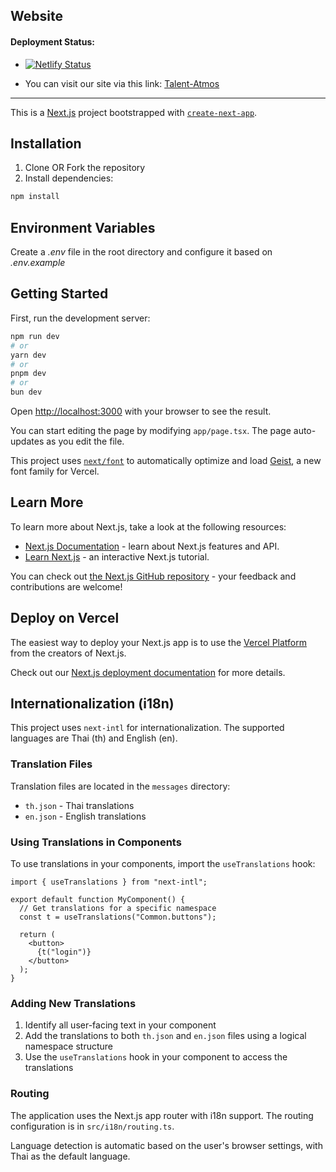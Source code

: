 ## Website

#### Deployment Status:

- [![Netlify Status](https://api.netlify.com/api/v1/badges/1979c5fc-5771-46b0-8f28-e0b8a32f1da2/deploy-status?branch=develop)](https://app.netlify.com/sites/talent-atmos/deploys)

- You can visit our site via this link: [Talent-Atmos](https://talent-atmos.netlify.app)

---

This is a [Next.js](https://nextjs.org) project bootstrapped with [`create-next-app`](https://nextjs.org/docs/app/api-reference/cli/create-next-app).

## Installation
<ol>
  <li>Clone OR Fork the repository</li>
  <li>Install dependencies:</li>
</ol>

```bash
npm install
```

## Environment Variables
Create a *.env* file in the root directory and configure it based on *.env.example*

## Getting Started

First, run the development server:


```bash
npm run dev
# or
yarn dev
# or
pnpm dev
# or
bun dev
```

Open [http://localhost:3000](http://localhost:3000) with your browser to see the result.

You can start editing the page by modifying `app/page.tsx`. The page auto-updates as you edit the file.

This project uses [`next/font`](https://nextjs.org/docs/app/building-your-application/optimizing/fonts) to automatically optimize and load [Geist](https://vercel.com/font), a new font family for Vercel.

## Learn More

To learn more about Next.js, take a look at the following resources:

- [Next.js Documentation](https://nextjs.org/docs) - learn about Next.js features and API.
- [Learn Next.js](https://nextjs.org/learn) - an interactive Next.js tutorial.

You can check out [the Next.js GitHub repository](https://github.com/vercel/next.js) - your feedback and contributions are welcome!

## Deploy on Vercel

The easiest way to deploy your Next.js app is to use the [Vercel Platform](https://vercel.com/new?utm_medium=default-template&filter=next.js&utm_source=create-next-app&utm_campaign=create-next-app-readme) from the creators of Next.js.

Check out our [Next.js deployment documentation](https://nextjs.org/docs/app/building-your-application/deploying) for more details.

## Internationalization (i18n)

This project uses `next-intl` for internationalization. The supported languages are Thai (th) and English (en).

### Translation Files

Translation files are located in the `messages` directory:
- `th.json` - Thai translations
- `en.json` - English translations

### Using Translations in Components

To use translations in your components, import the `useTranslations` hook:

```tsx
import { useTranslations } from "next-intl";

export default function MyComponent() {
  // Get translations for a specific namespace
  const t = useTranslations("Common.buttons");
  
  return (
    <button>
      {t("login")}
    </button>
  );
}
```

### Adding New Translations

1. Identify all user-facing text in your component
2. Add the translations to both `th.json` and `en.json` files using a logical namespace structure
3. Use the `useTranslations` hook in your component to access the translations

### Routing

The application uses the Next.js app router with i18n support. The routing configuration is in `src/i18n/routing.ts`.

Language detection is automatic based on the user's browser settings, with Thai as the default language.

